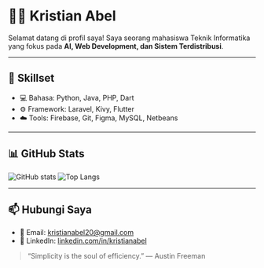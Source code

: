 # 👨‍🎓 Kristian Abel

Selamat datang di profil saya! Saya seorang mahasiswa Teknik Informatika yang fokus pada **AI, Web Development, dan Sistem Terdistribusi**.

---

## 🚀 Skillset
- 💻 Bahasa: Python, Java, PHP, Dart
- ⚙️ Framework: Laravel, Kivy, Flutter
- ☁️ Tools: Firebase, Git, Figma, MySQL, Netbeans

---

## 📊 GitHub Stats
![GitHub stats](https://github-readme-stats.vercel.app/api?username=firmanid&show_icons=true&theme=dracula)
![Top Langs](https://github-readme-stats.vercel.app/api/top-langs/?username=firmanid&layout=compact&theme=dracula)

---

## 📫 Hubungi Saya
- 📧 Email: kristianabel20@gmail.com
- 💼 LinkedIn: [linkedin.com/in/kristianabel](www.linkedin.com/in/kristianabel)

> “Simplicity is the soul of efficiency.” — Austin Freeman
